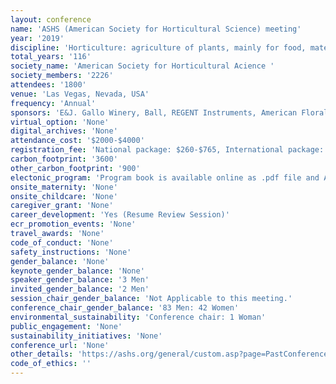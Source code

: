 ```yaml
---
layout: conference 
name: 'ASHS (American Society for Horticultural Science) meeting'
year: '2019'
discipline: 'Horticulture: agriculture of plants, mainly for food, materials, comfort and beauty for decoration'
total_years: '116'
society_name: 'American Society for Horticultural Acience '
society_members: '2226'
attendees: '1800'
venue: 'Las Vegas, Nevada, USA'
frequency: 'Annual'
sponsors: 'E&J. Gallo Winery, Ball, REGENT Instruments, American Floral Endowment'
virtual_option: 'None'
digital_archives: 'None'
attendance_cost: '$2000-$4000'
registration_fee: 'National package: $260-$765, International package: $1750-$1950'
carbon_footprint: '3600'
other_carbon_footprint: '900'
electonic_program: 'Program book is available online as .pdf file and App.'
onsite_maternity: 'None'
onsite_childcare: 'None'
caregiver_grant: 'None'
career_development: 'Yes (Resume Review Session)'
ecr_promotion_events: 'None'
travel_awards: 'None'
code_of_conduct: 'None'
safety_instructions: 'None'
gender_balance: 'None'
keynote_gender_balance: 'None'
speaker_gender_balance: '3 Men'
invited_gender_balance: '2 Men'
session_chair_gender_balance: 'Not Applicable to this meeting.'
conference_chair_gender_balance: '83 Men: 42 Women'
environmental_sustainability: 'Conference chair: 1 Woman'
public_engagement: 'None'
sustainability_initiatives: 'None'
conference_url: 'None'
other_details: 'https://ashs.org/general/custom.asp?page=PastConferences'
code_of_ethics: ''
---
```

